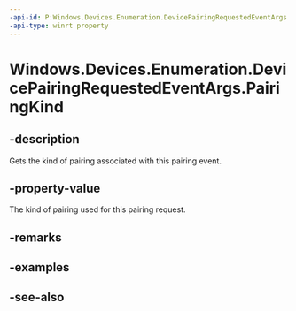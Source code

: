 ----api-id: P:Windows.Devices.Enumeration.DevicePairingRequestedEventArgs.PairingKind
-api-type: winrt property
---<!-- Property syntaxpublic Windows.Devices.Enumeration.DevicePairingKinds PairingKind { get; }--># Windows.Devices.Enumeration.DevicePairingRequestedEventArgs.PairingKind## -descriptionGets the kind of pairing associated with this pairing event.## -property-valueThe kind of pairing used for this pairing request.## -remarks## -examples## -see-also